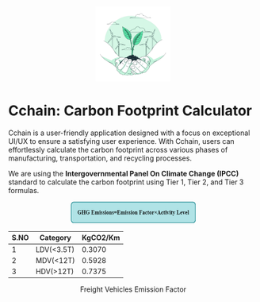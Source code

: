 <p align="center">
    <img src="app_logo/app_icon.png" height="30%" width="30%">
</p>

# Cchain: Carbon Footprint Calculator

Cchain is a user-friendly application designed with a focus on exceptional UI/UX to ensure a satisfying user experience. With Cchain, users can effortlessly calculate the carbon footprint across various phases of manufacturing, transportation, and recycling processes.

We are using the <strong>Intergovernmental Panel On Climate Change (IPCC)</strong> standard to calculate the carbon footprint using Tier 1, Tier 2, and Tier 3 formulas.

<p align="center">
    <img src="app_logo/Picture1.png" height="50%" width="50%">
</p>

| S.NO |   Category   | KgCO2/Km |            
|------|--------------|----------|
|   1  | LDV(<3.5T)   |  0.3070  |
|   2  | MDV(<12T)    |  0.5928  |
|   3  | HDV(>12T)    |  0.7375  |
<p align="center">Freight Vehicles Emission Factor</p>








